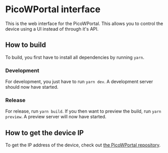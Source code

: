 # PicoWPortal interface
This is the web interface for the PicoWPortal. This allows you to control the device using a UI instead of through it's API.

## How to build
To build, you first have to install all dependencies by running `yarn`.

### Development
For development, you just have to run `yarn dev`. A development server should now have started.

### Release
For release, run `yarn build`. If you then want to preview the build, run `yarn preview`. A preview server will now have started.

## How to get the device IP
To get the IP address of the device, check out [the PicoWPortal repository](https://github.com/pop-emu/PicoWPortal/tree/master#how-to-acquire-the-ip-address-of-the-device).
